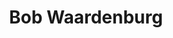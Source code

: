 ---
order: 35
category: residents
layout: post
title: Bob Waardenburg
profession: art
website: www.bobwaardenburg.com / www.wemakecarpets.nl
image: /images/residents/bobwaardenburg_01.png
---